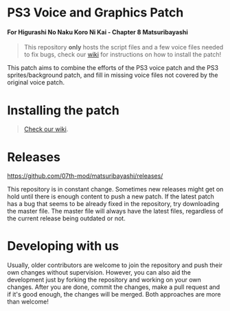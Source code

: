 # PS3 Voice and Graphics Patch
#### For Higurashi No Naku Koro Ni Kai - Chapter 8 Matsuribayashi

> This repository **only** hosts the script files and a few voice files needed to fix bugs, check our [wiki](https://07th-mod.com/wiki/Higurashi/Higurashi-Getting-started) for instructions on how to install the patch!

This patch aims to combine the efforts of the PS3 voice patch and the PS3 sprites/background patch, and fill in missing voice files not covered by the original voice patch.

# Installing the patch

> [Check our wiki](https://07th-mod.com/wiki/).

# Releases

https://github.com/07th-mod/matsuribayashi/releases/

This repository is in constant change. Sometimes new releases might get on hold until there is enough content to push a new patch. If the latest patch has a bug that seems to be already fixed in the repository, try downloading the master file. The master file will always have the latest files, regardless of the current release being outdated or not.

# Developing with us

Usually, older contributors are welcome to join the repository and push their own changes without supervision. However, you can also aid the development just by forking the repository and working on your own changes. After you are done, commit the changes, make a pull request and if it's good enough, the changes will be merged. Both approaches are more than welcome!
